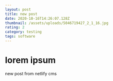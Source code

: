 ```yaml
---
layout: post
title: new post
date: 2020-10-16T14:26:07.128Z
thumbnail: /assets/uploads/5046719427_2_1_16.jpg
rating: 2
category: testing
tags: software
---
```

# **lorem ipsum**



new post from netlify cms